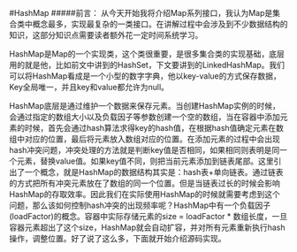 #HashMap
#####前言：
从今天开始我将介绍Map系列接口，我认为Map是集合类中概念最多，实现最复杂的一类接口。在讲解过程中会涉及到不少数据结构的知识，这部分知识点需要读者额外花一定时间系统学习。  

HashMap是Map的一个实现类，这个类很重要，是很多集合类的实现基础，底层用的就是他，比如前文中讲到的HashSet，下文要讲到的LinkedHashMap。我们可以将HashMap看成是一个小型的数字字典，他以key-value的方式保存数据，Key全局唯一，并且key和value都允许为null。  

HashMap底层是通过维护一个数据来保存元素。当创建HashMap实例的时候，会通过指定的数组大小以及负载因子等参数创建一个空的数组，当在容器中添加元素的时候，首先会通过hash算法求得key的hash值，在根据hash值确定元素在数组中对应的位置，最后将元素放入数组对应的位置。在添加元素的过程中会出现hash冲突问题，冲突处理的方法就是判断key值是否相同，如果相同则表明是同一个元素，替换value值。如果key值不同，则把当前元素添加到链表尾部。这里引出了一个概念，就是HashMap的数据结构其实是：hash表+单向链表。通过链表的方式把所有冲突元素放在了数组的同一个位置。但是当链表过长的时候会影响HashMap的存取效率。因此我们在实际使用HashMap的时候就需要考虑到这个问题，那么该如何控制hash冲突的出现频率呢？HashMap中有一个负载因子(loadFactor)的概念。容器中实际存储元素的size = loadFactor * 数组长度，一旦容器元素超出了这个size，HashMap就会自动扩容，并对所有元素重新执行hash操作，调整位置。好了说了这么多，下面就开始介绍源码实现。  
